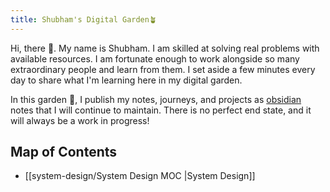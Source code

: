```yaml
---
title: Shubham's Digital Garden🪴
---
```


Hi, there 👋. My name is Shubham. I am skilled at solving real problems with available resources. I am fortunate enough to work alongside so many extraordinary people and learn from them. I set aside a few minutes every day to share what I'm learning here in my digital garden.

In this garden 🏡, I publish my notes, journeys, and projects as [obsidian](https://obsidian.md/) notes that I will continue to maintain. There is no perfect end state, and it will always be a work in progress!

## Map of Contents
- [[system-design/System Design MOC |System Design]]
